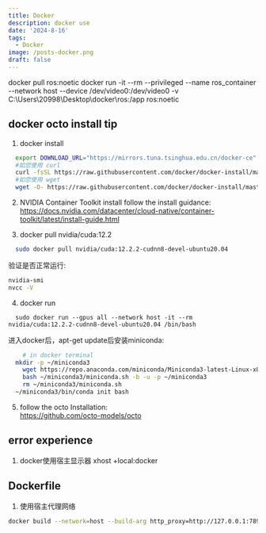 ```yaml
---
title: Docker
description: docker use
date: '2024-8-16'
tags:
  - Docker
image: /posts-docker.png
draft: false
---
```

docker pull ros:noetic
docker run -it --rm --privileged --name ros_container --network host --device /dev/video0:/dev/video0  -v C:\Users\20998\Desktop\docker\ros:/app ros:noetic

## docker octo install tip
1. docker install 
```sh
  export DOWNLOAD_URL="https://mirrors.tuna.tsinghua.edu.cn/docker-ce"
  #如您使用 curl
  curl -fsSL https://raw.githubusercontent.com/docker/docker-install/master/install.sh | sh
  #如您使用 wget
  wget -O- https://raw.githubusercontent.com/docker/docker-install/master/install.sh | sh
```

2. NVIDIA Container Toolkit install 
  follow the install guidance:   
  https://docs.nvidia.com/datacenter/cloud-native/container-toolkit/latest/install-guide.html

3. docker pull nvidia/cuda:12.2
```sh
  sudo docker pull nvidia/cuda:12.2.2-cudnn8-devel-ubuntu20.04
```
  验证是否正常运行:
```sh
nvidia-smi
nvcc -V
```

4. docker run
```
  sudo docker run --gpus all --network host -it --rm nvidia/cuda:12.2.2-cudnn8-devel-ubuntu20.04 /bin/bash
```  
  进入docker后，apt-get update后安装miniconda:
```sh
	# in docker terminal
  mkdir -p ~/miniconda3
	wget https://repo.anaconda.com/miniconda/Miniconda3-latest-Linux-x86_64.sh -O ~/miniconda3/miniconda.sh
	bash ~/miniconda3/miniconda.sh -b -u -p ~/miniconda3
	rm ~/miniconda3/miniconda.sh
  ~/miniconda3/bin/conda init bash
```

5. follow the octo Installation:   
    https://github.com/octo-models/octo


## error experience
1. docker使用宿主显示器
xhost +local:docker


## Dockerfile
1. 使用宿主代理网络
```sh
docker build --network=host --build-arg http_proxy=http://127.0.0.1:7890 --build-arg https_proxy=http://127.0.0.1:7890 -t kuavo_il .
```